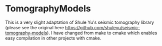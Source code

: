 # TomographyModels
This is a very slight adaptation of Shule Yu's seismic tomography library (please see the original here https://github.com/shuleyu/seismic-tomography-models). I have changed from make to cmake which enables easy compilation in other projects with cmake. 
